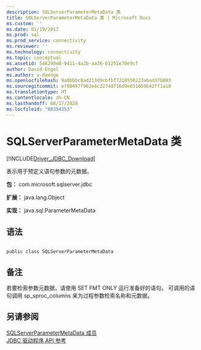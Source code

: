 ```yaml
---
description: SQLServerParameterMetaData 类
title: SQLServerParameterMetaData 类 | Microsoft Docs
ms.custom: ''
ms.date: 01/19/2017
ms.prod: sql
ms.prod_service: connectivity
ms.reviewer: ''
ms.technology: connectivity
ms.topic: conceptual
ms.assetid: 546290e0-9411-4a2b-aa36-61251e70e9cf
author: David-Engel
ms.author: v-daenge
ms.openlocfilehash: 9a8bbbc8ad213d9cbfbf7218558223a6ad37b803
ms.sourcegitcommit: e700497f962e4c2274df16d9e651059b42ff1a10
ms.translationtype: HT
ms.contentlocale: zh-CN
ms.lasthandoff: 08/17/2020
ms.locfileid: "88354353"
---
```

# <a name="sqlserverparametermetadata-class"></a>SQLServerParameterMetaData 类
[!INCLUDE[Driver_JDBC_Download](../../../includes/driver_jdbc_download.md)]

  表示用于预定义语句参数的元数据。  
  
 **包：** com.microsoft.sqlserver.jdbc  
  
 **扩展：** java.lang.Object  
  
 **实现：** java.sql.ParameterMetaData  
  
## <a name="syntax"></a>语法  
  
```  
  
public class SQLServerParameterMetaData  
```  
  
## <a name="remarks"></a>备注  
 若要检索参数元数据，请使用 SET FMT ONLY 运行准备好的语句。 可调用的语句调用 sp_sproc_columns 来为过程参数检索名称和元数据。  
  
## <a name="see-also"></a>另请参阅  
 [SQLServerParameterMetaData 成员](../../../connect/jdbc/reference/sqlserverparametermetadata-members.md)   
 [JDBC 驱动程序 API 参考](../../../connect/jdbc/reference/jdbc-driver-api-reference.md)  
  
  
